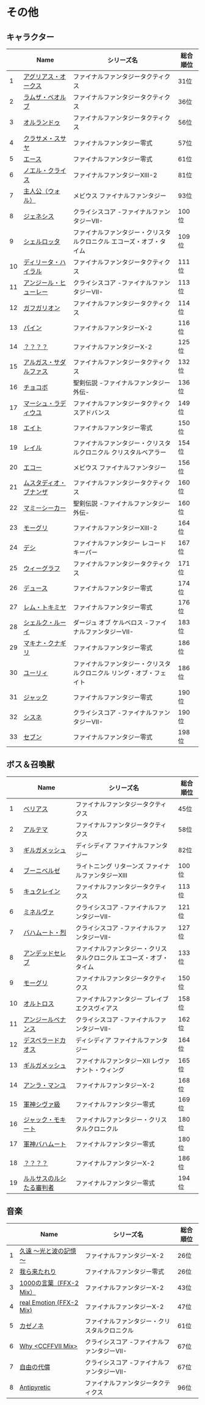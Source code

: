 # その他

## キャラクター
||Name|シリーズ名|総合順位|
|-|-|-|-|
|1|[アグリアス・オークス](https://www.google.co.jp/search?hl=jp&gl=JP&tbm=isch&q=%E3%82%A2%E3%82%B0%E3%83%AA%E3%82%A2%E3%82%B9%E3%83%BB%E3%82%AA%E3%83%BC%E3%82%AF%E3%82%B9+%E3%83%95%E3%82%A1%E3%82%A4%E3%83%8A%E3%83%AB%E3%83%95%E3%82%A1%E3%83%B3%E3%82%BF%E3%82%B8%E3%83%BC%E3%82%BF%E3%82%AF%E3%83%86%E3%82%A3%E3%82%AF%E3%82%B9)|ファイナルファンタジータクティクス|31位|
|2|[ラムザ・ベオルブ](https://www.google.co.jp/search?hl=jp&gl=JP&tbm=isch&q=%E3%83%A9%E3%83%A0%E3%82%B6%E3%83%BB%E3%83%99%E3%82%AA%E3%83%AB%E3%83%96+%E3%83%95%E3%82%A1%E3%82%A4%E3%83%8A%E3%83%AB%E3%83%95%E3%82%A1%E3%83%B3%E3%82%BF%E3%82%B8%E3%83%BC%E3%82%BF%E3%82%AF%E3%83%86%E3%82%A3%E3%82%AF%E3%82%B9)|ファイナルファンタジータクティクス|36位|
|3|[オルランドゥ](https://www.google.co.jp/search?hl=jp&gl=JP&tbm=isch&q=%E3%82%AA%E3%83%AB%E3%83%A9%E3%83%B3%E3%83%89%E3%82%A5+%E3%83%95%E3%82%A1%E3%82%A4%E3%83%8A%E3%83%AB%E3%83%95%E3%82%A1%E3%83%B3%E3%82%BF%E3%82%B8%E3%83%BC%E3%82%BF%E3%82%AF%E3%83%86%E3%82%A3%E3%82%AF%E3%82%B9)|ファイナルファンタジータクティクス|56位|
|4|[クラサメ・スサヤ](https://www.google.co.jp/search?hl=jp&gl=JP&tbm=isch&q=%E3%82%AF%E3%83%A9%E3%82%B5%E3%83%A1%E3%83%BB%E3%82%B9%E3%82%B5%E3%83%A4+%E3%83%95%E3%82%A1%E3%82%A4%E3%83%8A%E3%83%AB%E3%83%95%E3%82%A1%E3%83%B3%E3%82%BF%E3%82%B8%E3%83%BC%E9%9B%B6%E5%BC%8F)|ファイナルファンタジー零式|57位|
|5|[エース](https://www.google.co.jp/search?hl=jp&gl=JP&tbm=isch&q=%E3%82%A8%E3%83%BC%E3%82%B9+%E3%83%95%E3%82%A1%E3%82%A4%E3%83%8A%E3%83%AB%E3%83%95%E3%82%A1%E3%83%B3%E3%82%BF%E3%82%B8%E3%83%BC%E9%9B%B6%E5%BC%8F)|ファイナルファンタジー零式|61位|
|6|[ノエル・クライス](https://www.google.co.jp/search?hl=jp&gl=JP&tbm=isch&q=%E3%83%8E%E3%82%A8%E3%83%AB%E3%83%BB%E3%82%AF%E3%83%A9%E3%82%A4%E3%82%B9+%E3%83%95%E3%82%A1%E3%82%A4%E3%83%8A%E3%83%AB%E3%83%95%E3%82%A1%E3%83%B3%E3%82%BF%E3%82%B8%E3%83%BCXIII-2)|ファイナルファンタジーXIII-2|81位|
|7|[主人公（ウォル）](https://www.google.co.jp/search?hl=jp&gl=JP&tbm=isch&q=%E4%B8%BB%E4%BA%BA%E5%85%AC%EF%BC%88%E3%82%A6%E3%82%A9%E3%83%AB%EF%BC%89+%E3%83%A1%E3%83%93%E3%82%A6%E3%82%B9+%E3%83%95%E3%82%A1%E3%82%A4%E3%83%8A%E3%83%AB%E3%83%95%E3%82%A1%E3%83%B3%E3%82%BF%E3%82%B8%E3%83%BC)|メビウス ファイナルファンタジー|93位|
|8|[ジェネシス](https://www.google.co.jp/search?hl=jp&gl=JP&tbm=isch&q=%E3%82%B8%E3%82%A7%E3%83%8D%E3%82%B7%E3%82%B9+%E3%82%AF%E3%83%A9%E3%82%A4%E3%82%B7%E3%82%B9%E3%82%B3%E3%82%A2+-%E3%83%95%E3%82%A1%E3%82%A4%E3%83%8A%E3%83%AB%E3%83%95%E3%82%A1%E3%83%B3%E3%82%BF%E3%82%B8%E3%83%BCVII-)|クライシスコア -ファイナルファンタジーVII-|100位|
|9|[シェルロッタ](https://www.google.co.jp/search?hl=jp&gl=JP&tbm=isch&q=%E3%82%B7%E3%82%A7%E3%83%AB%E3%83%AD%E3%83%83%E3%82%BF+%E3%83%95%E3%82%A1%E3%82%A4%E3%83%8A%E3%83%AB%E3%83%95%E3%82%A1%E3%83%B3%E3%82%BF%E3%82%B8%E3%83%BC%E3%83%BB%E3%82%AF%E3%83%AA%E3%82%B9%E3%82%BF%E3%83%AB%E3%82%AF%E3%83%AD%E3%83%8B%E3%82%AF%E3%83%AB+%E3%82%A8%E3%82%B3%E3%83%BC%E3%82%BA%E3%83%BB%E3%82%AA%E3%83%96%E3%83%BB%E3%82%BF%E3%82%A4%E3%83%A0)|ファイナルファンタジー・クリスタルクロニクル エコーズ・オブ・タイム|109位|
|10|[ディリータ・ハイラル](https://www.google.co.jp/search?hl=jp&gl=JP&tbm=isch&q=%E3%83%87%E3%82%A3%E3%83%AA%E3%83%BC%E3%82%BF%E3%83%BB%E3%83%8F%E3%82%A4%E3%83%A9%E3%83%AB+%E3%83%95%E3%82%A1%E3%82%A4%E3%83%8A%E3%83%AB%E3%83%95%E3%82%A1%E3%83%B3%E3%82%BF%E3%82%B8%E3%83%BC%E3%82%BF%E3%82%AF%E3%83%86%E3%82%A3%E3%82%AF%E3%82%B9)|ファイナルファンタジータクティクス|111位|
|11|[アンジール・ヒューレー](https://www.google.co.jp/search?hl=jp&gl=JP&tbm=isch&q=%E3%82%A2%E3%83%B3%E3%82%B8%E3%83%BC%E3%83%AB%E3%83%BB%E3%83%92%E3%83%A5%E3%83%BC%E3%83%AC%E3%83%BC+%E3%82%AF%E3%83%A9%E3%82%A4%E3%82%B7%E3%82%B9%E3%82%B3%E3%82%A2+-%E3%83%95%E3%82%A1%E3%82%A4%E3%83%8A%E3%83%AB%E3%83%95%E3%82%A1%E3%83%B3%E3%82%BF%E3%82%B8%E3%83%BCVII-)|クライシスコア -ファイナルファンタジーVII-|113位|
|12|[ガフガリオン](https://www.google.co.jp/search?hl=jp&gl=JP&tbm=isch&q=%E3%82%AC%E3%83%95%E3%82%AC%E3%83%AA%E3%82%AA%E3%83%B3+%E3%83%95%E3%82%A1%E3%82%A4%E3%83%8A%E3%83%AB%E3%83%95%E3%82%A1%E3%83%B3%E3%82%BF%E3%82%B8%E3%83%BC%E3%82%BF%E3%82%AF%E3%83%86%E3%82%A3%E3%82%AF%E3%82%B9)|ファイナルファンタジータクティクス|114位|
|13|[パイン](https://www.google.co.jp/search?hl=jp&gl=JP&tbm=isch&q=%E3%83%91%E3%82%A4%E3%83%B3+%E3%83%95%E3%82%A1%E3%82%A4%E3%83%8A%E3%83%AB%E3%83%95%E3%82%A1%E3%83%B3%E3%82%BF%E3%82%B8%E3%83%BCX-2)|ファイナルファンタジーX-2|116位|
|14|[？？？？](https://www.google.co.jp/search?hl=jp&gl=JP&tbm=isch&q=%EF%BC%9F%EF%BC%9F%EF%BC%9F%EF%BC%9F+%E3%83%95%E3%82%A1%E3%82%A4%E3%83%8A%E3%83%AB%E3%83%95%E3%82%A1%E3%83%B3%E3%82%BF%E3%82%B8%E3%83%BCX-2)|ファイナルファンタジーX-2|125位|
|15|[アルガス・サダルファス](https://www.google.co.jp/search?hl=jp&gl=JP&tbm=isch&q=%E3%82%A2%E3%83%AB%E3%82%AC%E3%82%B9%E3%83%BB%E3%82%B5%E3%83%80%E3%83%AB%E3%83%95%E3%82%A1%E3%82%B9+%E3%83%95%E3%82%A1%E3%82%A4%E3%83%8A%E3%83%AB%E3%83%95%E3%82%A1%E3%83%B3%E3%82%BF%E3%82%B8%E3%83%BC%E3%82%BF%E3%82%AF%E3%83%86%E3%82%A3%E3%82%AF%E3%82%B9)|ファイナルファンタジータクティクス|132位|
|16|[チョコボ](https://www.google.co.jp/search?hl=jp&gl=JP&tbm=isch&q=%E3%83%81%E3%83%A7%E3%82%B3%E3%83%9C+%E8%81%96%E5%89%A3%E4%BC%9D%E8%AA%AC+-%E3%83%95%E3%82%A1%E3%82%A4%E3%83%8A%E3%83%AB%E3%83%95%E3%82%A1%E3%83%B3%E3%82%BF%E3%82%B8%E3%83%BC%E5%A4%96%E4%BC%9D-)|聖剣伝説 -ファイナルファンタジー外伝-|136位|
|17|[マーシュ・ラディウユ](https://www.google.co.jp/search?hl=jp&gl=JP&tbm=isch&q=%E3%83%9E%E3%83%BC%E3%82%B7%E3%83%A5%E3%83%BB%E3%83%A9%E3%83%87%E3%82%A3%E3%82%A6%E3%83%A6+%E3%83%95%E3%82%A1%E3%82%A4%E3%83%8A%E3%83%AB%E3%83%95%E3%82%A1%E3%83%B3%E3%82%BF%E3%82%B8%E3%83%BC%E3%82%BF%E3%82%AF%E3%83%86%E3%82%A3%E3%82%AF%E3%82%B9%E3%82%A2%E3%83%89%E3%83%90%E3%83%B3%E3%82%B9)|ファイナルファンタジータクティクスアドバンス|149位|
|18|[エイト](https://www.google.co.jp/search?hl=jp&gl=JP&tbm=isch&q=%E3%82%A8%E3%82%A4%E3%83%88+%E3%83%95%E3%82%A1%E3%82%A4%E3%83%8A%E3%83%AB%E3%83%95%E3%82%A1%E3%83%B3%E3%82%BF%E3%82%B8%E3%83%BC%E9%9B%B6%E5%BC%8F)|ファイナルファンタジー零式|150位|
|19|[レイル](https://www.google.co.jp/search?hl=jp&gl=JP&tbm=isch&q=%E3%83%AC%E3%82%A4%E3%83%AB+%E3%83%95%E3%82%A1%E3%82%A4%E3%83%8A%E3%83%AB%E3%83%95%E3%82%A1%E3%83%B3%E3%82%BF%E3%82%B8%E3%83%BC%E3%83%BB%E3%82%AF%E3%83%AA%E3%82%B9%E3%82%BF%E3%83%AB%E3%82%AF%E3%83%AD%E3%83%8B%E3%82%AF%E3%83%AB+%E3%82%AF%E3%83%AA%E3%82%B9%E3%82%BF%E3%83%AB%E3%83%99%E3%82%A2%E3%83%A9%E3%83%BC)|ファイナルファンタジー・クリスタルクロニクル クリスタルベアラー|154位|
|20|[エコー](https://www.google.co.jp/search?hl=jp&gl=JP&tbm=isch&q=%E3%82%A8%E3%82%B3%E3%83%BC+%E3%83%A1%E3%83%93%E3%82%A6%E3%82%B9+%E3%83%95%E3%82%A1%E3%82%A4%E3%83%8A%E3%83%AB%E3%83%95%E3%82%A1%E3%83%B3%E3%82%BF%E3%82%B8%E3%83%BC)|メビウス ファイナルファンタジー|156位|
|21|[ムスタディオ・ブナンザ](https://www.google.co.jp/search?hl=jp&gl=JP&tbm=isch&q=%E3%83%A0%E3%82%B9%E3%82%BF%E3%83%87%E3%82%A3%E3%82%AA%E3%83%BB%E3%83%96%E3%83%8A%E3%83%B3%E3%82%B6+%E3%83%95%E3%82%A1%E3%82%A4%E3%83%8A%E3%83%AB%E3%83%95%E3%82%A1%E3%83%B3%E3%82%BF%E3%82%B8%E3%83%BC%E3%82%BF%E3%82%AF%E3%83%86%E3%82%A3%E3%82%AF%E3%82%B9)|ファイナルファンタジータクティクス|160位|
|22|[マミーシーカー](https://www.google.co.jp/search?hl=jp&gl=JP&tbm=isch&q=%E3%83%9E%E3%83%9F%E3%83%BC%E3%82%B7%E3%83%BC%E3%82%AB%E3%83%BC+%E8%81%96%E5%89%A3%E4%BC%9D%E8%AA%AC+-%E3%83%95%E3%82%A1%E3%82%A4%E3%83%8A%E3%83%AB%E3%83%95%E3%82%A1%E3%83%B3%E3%82%BF%E3%82%B8%E3%83%BC%E5%A4%96%E4%BC%9D-)|聖剣伝説 -ファイナルファンタジー外伝-|160位|
|23|[モーグリ](https://www.google.co.jp/search?hl=jp&gl=JP&tbm=isch&q=%E3%83%A2%E3%83%BC%E3%82%B0%E3%83%AA+%E3%83%95%E3%82%A1%E3%82%A4%E3%83%8A%E3%83%AB%E3%83%95%E3%82%A1%E3%83%B3%E3%82%BF%E3%82%B8%E3%83%BCXIII-2)|ファイナルファンタジーXIII-2|164位|
|24|[デシ](https://www.google.co.jp/search?hl=jp&gl=JP&tbm=isch&q=%E3%83%87%E3%82%B7+%E3%83%95%E3%82%A1%E3%82%A4%E3%83%8A%E3%83%AB%E3%83%95%E3%82%A1%E3%83%B3%E3%82%BF%E3%82%B8%E3%83%BC+%E3%83%AC%E3%82%B3%E3%83%BC%E3%83%89%E3%82%AD%E3%83%BC%E3%83%91%E3%83%BC)|ファイナルファンタジー レコードキーパー|167位|
|25|[ウィーグラフ](https://www.google.co.jp/search?hl=jp&gl=JP&tbm=isch&q=%E3%82%A6%E3%82%A3%E3%83%BC%E3%82%B0%E3%83%A9%E3%83%95+%E3%83%95%E3%82%A1%E3%82%A4%E3%83%8A%E3%83%AB%E3%83%95%E3%82%A1%E3%83%B3%E3%82%BF%E3%82%B8%E3%83%BC%E3%82%BF%E3%82%AF%E3%83%86%E3%82%A3%E3%82%AF%E3%82%B9)|ファイナルファンタジータクティクス|171位|
|26|[デュース](https://www.google.co.jp/search?hl=jp&gl=JP&tbm=isch&q=%E3%83%87%E3%83%A5%E3%83%BC%E3%82%B9+%E3%83%95%E3%82%A1%E3%82%A4%E3%83%8A%E3%83%AB%E3%83%95%E3%82%A1%E3%83%B3%E3%82%BF%E3%82%B8%E3%83%BC%E9%9B%B6%E5%BC%8F)|ファイナルファンタジー零式|174位|
|27|[レム・トキミヤ](https://www.google.co.jp/search?hl=jp&gl=JP&tbm=isch&q=%E3%83%AC%E3%83%A0%E3%83%BB%E3%83%88%E3%82%AD%E3%83%9F%E3%83%A4+%E3%83%95%E3%82%A1%E3%82%A4%E3%83%8A%E3%83%AB%E3%83%95%E3%82%A1%E3%83%B3%E3%82%BF%E3%82%B8%E3%83%BC%E9%9B%B6%E5%BC%8F)|ファイナルファンタジー零式|176位|
|28|[シェルク・ルーイ](https://www.google.co.jp/search?hl=jp&gl=JP&tbm=isch&q=%E3%82%B7%E3%82%A7%E3%83%AB%E3%82%AF%E3%83%BB%E3%83%AB%E3%83%BC%E3%82%A4+%E3%83%80%E3%83%BC%E3%82%B8%E3%83%A5+%E3%82%AA%E3%83%96+%E3%82%B1%E3%83%AB%E3%83%99%E3%83%AD%E3%82%B9+-%E3%83%95%E3%82%A1%E3%82%A4%E3%83%8A%E3%83%AB%E3%83%95%E3%82%A1%E3%83%B3%E3%82%BF%E3%82%B8%E3%83%BCVII-)|ダージュ オブ ケルベロス -ファイナルファンタジーVII-|183位|
|29|[マキナ・クナギリ](https://www.google.co.jp/search?hl=jp&gl=JP&tbm=isch&q=%E3%83%9E%E3%82%AD%E3%83%8A%E3%83%BB%E3%82%AF%E3%83%8A%E3%82%AE%E3%83%AA+%E3%83%95%E3%82%A1%E3%82%A4%E3%83%8A%E3%83%AB%E3%83%95%E3%82%A1%E3%83%B3%E3%82%BF%E3%82%B8%E3%83%BC%E9%9B%B6%E5%BC%8F)|ファイナルファンタジー零式|186位|
|30|[ユーリィ](https://www.google.co.jp/search?hl=jp&gl=JP&tbm=isch&q=%E3%83%A6%E3%83%BC%E3%83%AA%E3%82%A3+%E3%83%95%E3%82%A1%E3%82%A4%E3%83%8A%E3%83%AB%E3%83%95%E3%82%A1%E3%83%B3%E3%82%BF%E3%82%B8%E3%83%BC%E3%83%BB%E3%82%AF%E3%83%AA%E3%82%B9%E3%82%BF%E3%83%AB%E3%82%AF%E3%83%AD%E3%83%8B%E3%82%AF%E3%83%AB+%E3%83%AA%E3%83%B3%E3%82%B0%E3%83%BB%E3%82%AA%E3%83%96%E3%83%BB%E3%83%95%E3%82%A7%E3%82%A4%E3%83%88)|ファイナルファンタジー・クリスタルクロニクル リング・オブ・フェイト|186位|
|31|[ジャック](https://www.google.co.jp/search?hl=jp&gl=JP&tbm=isch&q=%E3%82%B8%E3%83%A3%E3%83%83%E3%82%AF+%E3%83%95%E3%82%A1%E3%82%A4%E3%83%8A%E3%83%AB%E3%83%95%E3%82%A1%E3%83%B3%E3%82%BF%E3%82%B8%E3%83%BC%E9%9B%B6%E5%BC%8F)|ファイナルファンタジー零式|190位|
|32|[シスネ](https://www.google.co.jp/search?hl=jp&gl=JP&tbm=isch&q=%E3%82%B7%E3%82%B9%E3%83%8D+%E3%82%AF%E3%83%A9%E3%82%A4%E3%82%B7%E3%82%B9%E3%82%B3%E3%82%A2+-%E3%83%95%E3%82%A1%E3%82%A4%E3%83%8A%E3%83%AB%E3%83%95%E3%82%A1%E3%83%B3%E3%82%BF%E3%82%B8%E3%83%BCVII-)|クライシスコア -ファイナルファンタジーVII-|190位|
|33|[セブン](https://www.google.co.jp/search?hl=jp&gl=JP&tbm=isch&q=%E3%82%BB%E3%83%96%E3%83%B3+%E3%83%95%E3%82%A1%E3%82%A4%E3%83%8A%E3%83%AB%E3%83%95%E3%82%A1%E3%83%B3%E3%82%BF%E3%82%B8%E3%83%BC%E9%9B%B6%E5%BC%8F)|ファイナルファンタジー零式|198位|

## ボス＆召喚獣
||Name|シリーズ名|総合順位|
|-|-|-|-|
|1|[ベリアス](https://www.google.co.jp/search?hl=jp&gl=JP&tbm=isch&q=%E3%83%99%E3%83%AA%E3%82%A2%E3%82%B9+%E3%83%95%E3%82%A1%E3%82%A4%E3%83%8A%E3%83%AB%E3%83%95%E3%82%A1%E3%83%B3%E3%82%BF%E3%82%B8%E3%83%BC%E3%82%BF%E3%82%AF%E3%83%86%E3%82%A3%E3%82%AF%E3%82%B9)|ファイナルファンタジータクティクス|45位|
|2|[アルテマ](https://www.google.co.jp/search?hl=jp&gl=JP&tbm=isch&q=%E3%82%A2%E3%83%AB%E3%83%86%E3%83%9E+%E3%83%95%E3%82%A1%E3%82%A4%E3%83%8A%E3%83%AB%E3%83%95%E3%82%A1%E3%83%B3%E3%82%BF%E3%82%B8%E3%83%BC%E3%82%BF%E3%82%AF%E3%83%86%E3%82%A3%E3%82%AF%E3%82%B9)|ファイナルファンタジータクティクス|58位|
|3|[ギルガメッシュ](https://www.google.co.jp/search?hl=jp&gl=JP&tbm=isch&q=%E3%82%AE%E3%83%AB%E3%82%AC%E3%83%A1%E3%83%83%E3%82%B7%E3%83%A5+%E3%83%87%E3%82%A3%E3%82%B7%E3%83%87%E3%82%A3%E3%82%A2+%E3%83%95%E3%82%A1%E3%82%A4%E3%83%8A%E3%83%AB%E3%83%95%E3%82%A1%E3%83%B3%E3%82%BF%E3%82%B8%E3%83%BC)|ディシディア ファイナルファンタジー|82位|
|4|[ブーニベルゼ](https://www.google.co.jp/search?hl=jp&gl=JP&tbm=isch&q=%E3%83%96%E3%83%BC%E3%83%8B%E3%83%99%E3%83%AB%E3%82%BC+%E3%83%A9%E3%82%A4%E3%83%88%E3%83%8B%E3%83%B3%E3%82%B0+%E3%83%AA%E3%82%BF%E3%83%BC%E3%83%B3%E3%82%BA+%E3%83%95%E3%82%A1%E3%82%A4%E3%83%8A%E3%83%AB%E3%83%95%E3%82%A1%E3%83%B3%E3%82%BF%E3%82%B8%E3%83%BCXIII)|ライトニング リターンズ ファイナルファンタジーXIII|100位|
|5|[キュクレイン](https://www.google.co.jp/search?hl=jp&gl=JP&tbm=isch&q=%E3%82%AD%E3%83%A5%E3%82%AF%E3%83%AC%E3%82%A4%E3%83%B3+%E3%83%95%E3%82%A1%E3%82%A4%E3%83%8A%E3%83%AB%E3%83%95%E3%82%A1%E3%83%B3%E3%82%BF%E3%82%B8%E3%83%BC%E3%82%BF%E3%82%AF%E3%83%86%E3%82%A3%E3%82%AF%E3%82%B9)|ファイナルファンタジータクティクス|113位|
|6|[ミネルヴァ](https://www.google.co.jp/search?hl=jp&gl=JP&tbm=isch&q=%E3%83%9F%E3%83%8D%E3%83%AB%E3%83%B4%E3%82%A1+%E3%82%AF%E3%83%A9%E3%82%A4%E3%82%B7%E3%82%B9%E3%82%B3%E3%82%A2+-%E3%83%95%E3%82%A1%E3%82%A4%E3%83%8A%E3%83%AB%E3%83%95%E3%82%A1%E3%83%B3%E3%82%BF%E3%82%B8%E3%83%BCVII-)|クライシスコア -ファイナルファンタジーVII-|121位|
|7|[バハムート・烈](https://www.google.co.jp/search?hl=jp&gl=JP&tbm=isch&q=%E3%83%90%E3%83%8F%E3%83%A0%E3%83%BC%E3%83%88%E3%83%BB%E7%83%88+%E3%82%AF%E3%83%A9%E3%82%A4%E3%82%B7%E3%82%B9%E3%82%B3%E3%82%A2+-%E3%83%95%E3%82%A1%E3%82%A4%E3%83%8A%E3%83%AB%E3%83%95%E3%82%A1%E3%83%B3%E3%82%BF%E3%82%B8%E3%83%BCVII-)|クライシスコア -ファイナルファンタジーVII-|127位|
|8|[アンデッドセレブ](https://www.google.co.jp/search?hl=jp&gl=JP&tbm=isch&q=%E3%82%A2%E3%83%B3%E3%83%87%E3%83%83%E3%83%89%E3%82%BB%E3%83%AC%E3%83%96+%E3%83%95%E3%82%A1%E3%82%A4%E3%83%8A%E3%83%AB%E3%83%95%E3%82%A1%E3%83%B3%E3%82%BF%E3%82%B8%E3%83%BC%E3%83%BB%E3%82%AF%E3%83%AA%E3%82%B9%E3%82%BF%E3%83%AB%E3%82%AF%E3%83%AD%E3%83%8B%E3%82%AF%E3%83%AB+%E3%82%A8%E3%82%B3%E3%83%BC%E3%82%BA%E3%83%BB%E3%82%AA%E3%83%96%E3%83%BB%E3%82%BF%E3%82%A4%E3%83%A0)|ファイナルファンタジー・クリスタルクロニクル エコーズ・オブ・タイム|133位|
|9|[モーグリ](https://www.google.co.jp/search?hl=jp&gl=JP&tbm=isch&q=%E3%83%A2%E3%83%BC%E3%82%B0%E3%83%AA+%E3%83%95%E3%82%A1%E3%82%A4%E3%83%8A%E3%83%AB%E3%83%95%E3%82%A1%E3%83%B3%E3%82%BF%E3%82%B8%E3%83%BC%E3%82%BF%E3%82%AF%E3%83%86%E3%82%A3%E3%82%AF%E3%82%B9)|ファイナルファンタジータクティクス|150位|
|10|[オルトロス](https://www.google.co.jp/search?hl=jp&gl=JP&tbm=isch&q=%E3%82%AA%E3%83%AB%E3%83%88%E3%83%AD%E3%82%B9+%E3%83%95%E3%82%A1%E3%82%A4%E3%83%8A%E3%83%AB%E3%83%95%E3%82%A1%E3%83%B3%E3%82%BF%E3%82%B8%E3%83%BC+%E3%83%96%E3%83%AC%E3%82%A4%E3%83%96%E3%82%A8%E3%82%AF%E3%82%B9%E3%83%B4%E3%82%A3%E3%82%A2%E3%82%B9)|ファイナルファンタジー ブレイブエクスヴィアス|158位|
|11|[アンジールペナンス](https://www.google.co.jp/search?hl=jp&gl=JP&tbm=isch&q=%E3%82%A2%E3%83%B3%E3%82%B8%E3%83%BC%E3%83%AB%E3%83%9A%E3%83%8A%E3%83%B3%E3%82%B9+%E3%82%AF%E3%83%A9%E3%82%A4%E3%82%B7%E3%82%B9%E3%82%B3%E3%82%A2+-%E3%83%95%E3%82%A1%E3%82%A4%E3%83%8A%E3%83%AB%E3%83%95%E3%82%A1%E3%83%B3%E3%82%BF%E3%82%B8%E3%83%BCVII-)|クライシスコア -ファイナルファンタジーVII-|162位|
|12|[デスペラードカオス](https://www.google.co.jp/search?hl=jp&gl=JP&tbm=isch&q=%E3%83%87%E3%82%B9%E3%83%9A%E3%83%A9%E3%83%BC%E3%83%89%E3%82%AB%E3%82%AA%E3%82%B9+%E3%83%87%E3%82%A3%E3%82%B7%E3%83%87%E3%82%A3%E3%82%A2+%E3%83%95%E3%82%A1%E3%82%A4%E3%83%8A%E3%83%AB%E3%83%95%E3%82%A1%E3%83%B3%E3%82%BF%E3%82%B8%E3%83%BC)|ディシディア ファイナルファンタジー|164位|
|13|[ギルガメッシュ](https://www.google.co.jp/search?hl=jp&gl=JP&tbm=isch&q=%E3%82%AE%E3%83%AB%E3%82%AC%E3%83%A1%E3%83%83%E3%82%B7%E3%83%A5+%E3%83%95%E3%82%A1%E3%82%A4%E3%83%8A%E3%83%AB%E3%83%95%E3%82%A1%E3%83%B3%E3%82%BF%E3%82%B8%E3%83%BCXII+%E3%83%AC%E3%83%B4%E3%82%A1%E3%83%8A%E3%83%B3%E3%83%88%E3%83%BB%E3%82%A6%E3%82%A3%E3%83%B3%E3%82%B0)|ファイナルファンタジーXII レヴァナント・ウィング|165位|
|14|[アンラ・マンユ](https://www.google.co.jp/search?hl=jp&gl=JP&tbm=isch&q=%E3%82%A2%E3%83%B3%E3%83%A9%E3%83%BB%E3%83%9E%E3%83%B3%E3%83%A6+%E3%83%95%E3%82%A1%E3%82%A4%E3%83%8A%E3%83%AB%E3%83%95%E3%82%A1%E3%83%B3%E3%82%BF%E3%82%B8%E3%83%BCX-2)|ファイナルファンタジーX-2|168位|
|15|[軍神シヴァ級](https://www.google.co.jp/search?hl=jp&gl=JP&tbm=isch&q=%E8%BB%8D%E7%A5%9E%E3%82%B7%E3%83%B4%E3%82%A1%E7%B4%9A+%E3%83%95%E3%82%A1%E3%82%A4%E3%83%8A%E3%83%AB%E3%83%95%E3%82%A1%E3%83%B3%E3%82%BF%E3%82%B8%E3%83%BC%E9%9B%B6%E5%BC%8F)|ファイナルファンタジー零式|169位|
|16|[ジャック・モキート](https://www.google.co.jp/search?hl=jp&gl=JP&tbm=isch&q=%E3%82%B8%E3%83%A3%E3%83%83%E3%82%AF%E3%83%BB%E3%83%A2%E3%82%AD%E3%83%BC%E3%83%88+%E3%83%95%E3%82%A1%E3%82%A4%E3%83%8A%E3%83%AB%E3%83%95%E3%82%A1%E3%83%B3%E3%82%BF%E3%82%B8%E3%83%BC%E3%83%BB%E3%82%AF%E3%83%AA%E3%82%B9%E3%82%BF%E3%83%AB%E3%82%AF%E3%83%AD%E3%83%8B%E3%82%AF%E3%83%AB)|ファイナルファンタジー・クリスタルクロニクル|180位|
|17|[軍神バハムート](https://www.google.co.jp/search?hl=jp&gl=JP&tbm=isch&q=%E8%BB%8D%E7%A5%9E%E3%83%90%E3%83%8F%E3%83%A0%E3%83%BC%E3%83%88+%E3%83%95%E3%82%A1%E3%82%A4%E3%83%8A%E3%83%AB%E3%83%95%E3%82%A1%E3%83%B3%E3%82%BF%E3%82%B8%E3%83%BC%E9%9B%B6%E5%BC%8F)|ファイナルファンタジー零式|180位|
|18|[？？？？](https://www.google.co.jp/search?hl=jp&gl=JP&tbm=isch&q=%EF%BC%9F%EF%BC%9F%EF%BC%9F%EF%BC%9F+%E3%83%95%E3%82%A1%E3%82%A4%E3%83%8A%E3%83%AB%E3%83%95%E3%82%A1%E3%83%B3%E3%82%BF%E3%82%B8%E3%83%BCX-2)|ファイナルファンタジーX-2|186位|
|19|[ルルサスのルシたる審判者](https://www.google.co.jp/search?hl=jp&gl=JP&tbm=isch&q=%E3%83%AB%E3%83%AB%E3%82%B5%E3%82%B9%E3%81%AE%E3%83%AB%E3%82%B7%E3%81%9F%E3%82%8B%E5%AF%A9%E5%88%A4%E8%80%85+%E3%83%95%E3%82%A1%E3%82%A4%E3%83%8A%E3%83%AB%E3%83%95%E3%82%A1%E3%83%B3%E3%82%BF%E3%82%B8%E3%83%BC%E9%9B%B6%E5%BC%8F)|ファイナルファンタジー零式|194位|

## 音楽
||Name|シリーズ名|総合順位|
|-|-|-|-|
|1|[久遠 ～光と波の記憶～](https://www.youtube.com/watch?v=xLtPRwhrBDg)|ファイナルファンタジーX-2|26位|
|2|[我ら来たれり](https://www.youtube.com/watch?v=xLtPRwhrBDg)|ファイナルファンタジー零式|26位|
|3|[1000の言葉（FFX-2 Mix）](https://www.youtube.com/watch?v=80PMmK0XNIE)|ファイナルファンタジーX-2|43位|
|4|[real Emotion (FFX-2 Mix)](https://www.youtube.com/watch?v=33IR1eUUC08)|ファイナルファンタジーX-2|47位|
|5|[カゼノネ](https://www.youtube.com/watch?v=MBVIUxeeYUw)|ファイナルファンタジー・クリスタルクロニクル|61位|
|6|[Why &lt;CCFFVII Mix&gt;](https://www.youtube.com/watch?v=RyGf2Jg_nRA)|クライシスコア -ファイナルファンタジーVII-|67位|
|7|[自由の代償](https://www.youtube.com/watch?v=RyGf2Jg_nRA)|クライシスコア -ファイナルファンタジーVII-|67位|
|8|[Antipyretic](https://www.youtube.com/watch?v=pZXW8haxNoM)|ファイナルファンタジータクティクス|96位|

